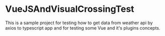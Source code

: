 # VueJSAndVisualCrossingTest

This is a sample project for testing how to get data from weather api by axios to typescript app and for testing some Vue and it's plugins concepts.